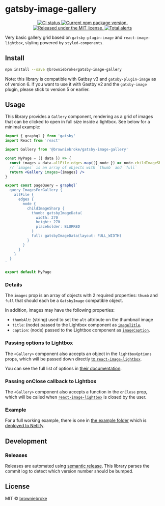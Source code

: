 # gatsby-image-gallery

<p align="center">
  <a href="https://github.com/browniebroke/gatsby-image-gallery/actions?query=workflow%3ACI">
    <img alt="CI status" src="https://img.shields.io/github/workflow/status/browniebroke/gatsby-image-gallery/CI/main?label=CI&logo=github&logoColor=white&style=flat-square">
  </a>
  <a href="https://www.npmjs.com/package/@browniebroke/gatsby-image-gallery">
    <img src="https://img.shields.io/npm/v/@browniebroke/gatsby-image-gallery.svg?logo=npm&logoColor=white&style=flat-square" alt="Current npm package version." />
  </a>
  <a href="https://github.com/browniebroke/gatsby-image-gallery/blob/master/LICENSE">
    <img src="https://img.shields.io/badge/license-MIT-blue.svg?style=flat-square" alt="Released under the MIT license." />
  </a>
  <a href="https://lgtm.com/projects/g/browniebroke/gatsby-image-gallery/alerts/">
    <img src="https://img.shields.io/lgtm/alerts/github/browniebroke/gatsby-image-gallery?logo=lgtm&logoColor=white&style=flat-square" alt="Total alerts">
  </a>
</p>

Very basic gallery grid based on `gatsby-plugin-image` and `react-image-lightbox`, styling powered by `styled-components`.

## Install

```bash
npm install --save @browniebroke/gatsby-image-gallery
```

Note: this library is compatible with Gatbsy v3 and `gatsby-plugin-image` as of version 6.
If you want to use it with Gastby v2 and the `gatsby-image` plugin, please stick to version 5 or earlier.

## Usage

This library provides a `Gallery` component, rendering as a grid of images that can be clicked to open in full size inside a lightbox. See below for a minimal example:

```jsx
import { graphql } from 'gatsby'
import React from 'react'

import Gallery from '@browniebroke/gatsby-image-gallery'

const MyPage = ({ data }) => {
  const images = data.allFile.edges.map(({ node }) => node.childImageSharp)
  // `images` is an array of objects with `thumb` and `full`
  return <Gallery images={images} />
}

export const pageQuery = graphql`
  query ImagesForGallery {
    allFile {
      edges {
        node {
          childImageSharp {
            thumb: gatsbyImageData(
              width: 270
              height: 270
              placeholder: BLURRED
            )
            full: gatsbyImageData(layout: FULL_WIDTH)
          }
        }
      }
    }
  }
`

export default MyPage
```

### Details

The `images` prop is an array of objects with 2 required properties: `thumb` and `full` that should each be a `GatsbyImage` compatible object.

In addition, images may have the following properties:

- `thumbAlt`: (string) used to set the `alt` attribute on the thumbnail image
- `title`: (node) passed to the Lightbox component as [`imageTitle`](https://github.com/frontend-collective/react-image-lightbox#options).
- `caption`: (node) passed to the Lightbox component as [`imageCaption`](https://github.com/frontend-collective/react-image-lightbox#options).

### Passing options to Lightbox

The `<Gallery>` component also accepts an object in the `lightboxOptions` props, which will be passed down directly [to `react-image-lightbox`](https://github.com/frontend-collective/react-image-lightbox).

You can see the full list of options in [their documentation](https://github.com/frontend-collective/react-image-lightbox#options).

### Passing onClose callback to Lightbox

The `<Gallery>` component also accepts a function in the `onClose` prop, which will be called when [`react-image-lightbox`](https://github.com/frontend-collective/react-image-lightbox) is closed by the user.

### Example

For a full working example, there is one in [the example folder](https://github.com/browniebroke/gatsby-image-gallery/tree/master/example) which is [deployed to Netlify](https://gatsby-image-gallery.netlify.app/).

## Development

### Releases

Releases are automated using [semantic release](https://github.com/semantic-release/semantic-release).
This library parses the commit log to detect which version number should be bumped.

## License

MIT © [browniebroke](https://github.com/browniebroke)
